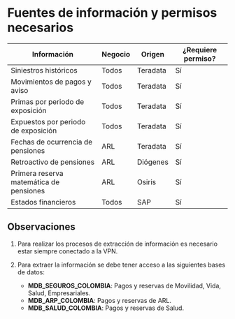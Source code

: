 # Fuentes de información y permisos necesarios

| **Información**                                   | **Negocio** | **Origen**  | **¿Requiere permiso?** |
|---------------------------------------------------|-------------|-------------|------------------------|
| Siniestros históricos                             | Todos       | Teradata    | Sí                     |
| Movimientos de pagos y aviso                      | Todos       | Teradata    | Sí                     |
| Primas por periodo de exposición                  | Todos       | Teradata    | Sí                     |
| Expuestos por periodo de exposición               | Todos       | Teradata    | Sí                     |
| Fechas de ocurrencia de pensiones                 | ARL         | Teradata    | Sí                     |
| Retroactivo de pensiones                          | ARL         | Diógenes    | Sí                     |
| Primera reserva matemática de pensiones           | ARL         | Osiris      | Sí                     |
| Estados financieros                               | Todos       | SAP         | Sí                     |

## Observaciones

1. Para realizar los procesos de extracción de información es necesario estar siempre conectado a la VPN.

2. Para extraer la información se debe tener acceso a las siguientes bases de datos:
    - **MDB_SEGUROS_COLOMBIA**: Pagos y reservas de Movilidad, Vida, Salud, Empresariales.
    - **MDB_ARP_COLOMBIA**: Pagos y reservas de ARL.
    - **MDB_SALUD_COLOMBIA**: Pagos y reservas de Salud.
